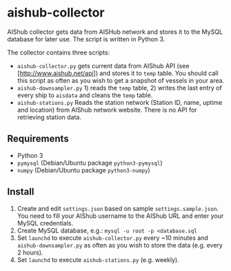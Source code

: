 # aishub-collector

AIShub collector gets data from AISHub network and stores it to the MySQL database for later use.
The script is written in Python 3.

The collector contains three scripts:
 * `aishub-collector.py` gets current data from AIShub API (see [http://www.aishub.net/api]) and stores
   it to `temp` table. You should call this script as often as you wish to get a snapshot of
   vessels in your area.
 * `aishub-downsampler.py` 1) reads the `temp` table, 2) writes the last entry of every ship to `aisdata` and
   cleans the `temp` table.
 * `aishub-stations.py` Reads the station network (Station ID, name, uptime and location) from AIShub network
   website. There is no API for retrieving station data.

## Requirements

 * Python 3
 * `pymysql` (Debian/Ubuntu package `python3-pymysql`)
 * `numpy` (Debian/Ubuntu package `python3-numpy`)

## Install

 1. Create and edit `settings.json` based on sample `settings.sample.json`. You need to fill
    your AIShub username to the AIShub URL and enter your MySQL credentials.
 1. Create MySQL database, e.g.: `mysql -u root -p <database.sql`
 1. Set `launchd` to execute `aishub-collector.py` every ~10 minutes and `aishub-downsampler.py` as often
    as you wish to store the data (e.g. every 2 hours).
 1. Set `launchd` to execute `aishub-stations.py` (e.g. weekly).
